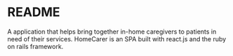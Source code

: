 # README

A application that helps bring together in-home caregivers to patients in need of their services. HomeCarer is an SPA built with react.js and the ruby on rails framework. 
